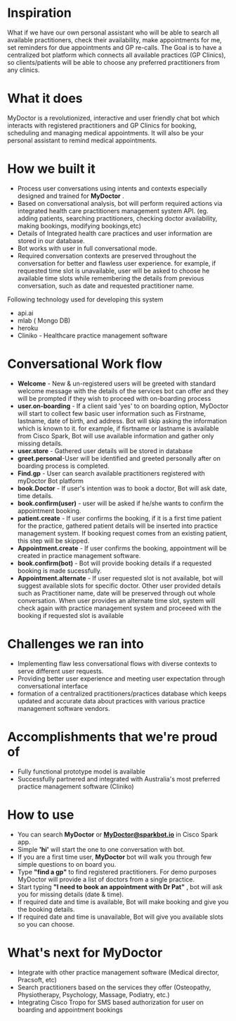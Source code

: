 
# Inspiration
What if we have our own  personal assistant who will be able to search all available practitioners, check their availability, make appointments for me, set reminders for due appointments and GP re-calls. The Goal is to have a centralized bot platform which connects all available practices (GP Clinics), so clients/patients will be able to choose any preferred practitioners from any clinics. 

# What it does

MyDoctor is a revolutionized, interactive and user friendly chat bot which interacts with registered practitioners and GP Clinics for  booking, scheduling and managing medical appointments. It will also  be your personal assistant to remind  medical appointments.

# How we built it

* Process user conversations using intents and contexts especially designed and trained for **MyDoctor** .
* Based on conversational analysis, bot will perform required actions via integrated health care practitioners management system API. (eg. adding patients, searching practitioners, checking doctor availability, making bookings, modifying bookings,etc)
* Details of Integrated health care practices and user information are stored in our database.
* Bot works with user in full conversational mode. 
* Required conversation contexts are preserved throughout the conversation for better and flawless user experience. for example, if requested time slot is unavailable, user will be asked to choose he available time slots while remembering the details from previous conversation, such as date and requested practitioner name.

Following technology used for developing this system
* api.ai
* mlab ( Mongo DB)
* heroku
* Cliniko - Healthcare practice management software

# Conversational Work flow

* **Welcome** - New & un-registered users will be greeted with standard welcome message with the details of the services bot can offer and they will be prompted if they wish to proceed with on-boarding process
* **user.on-boarding** - If a client said 'yes' to on boarding option, MyDoctor will start to collect few basic user information such as Firstname, lastname, date of birth, and address. Bot will skip asking the information which is known to it. for example, if fisrtname or lastname is available from Cisco Spark, Bot will use available information and gather only missing details.
* **user.store** - Gathered user details will be stored in database
* **greet.personal**-User will be identified and greeted personally after on boarding process is completed.
* **Find.gp** - User can search available practitioners registered with myDoctor Bot platform
* **book.Doctor** - If user's intention was to book a doctor, Bot will ask date, time details.
* **book.confirm(user)** - user will be asked if he/she wants to confirm the appointment booking.
* **patient.create** - If user confirms the booking, if it is a first time patient for the practice, gathered patient details will be inserted into practice management system. If booking request comes from an existing patient, this step will be skipped.
* **Appointment.create** - If user confirms the booking, appointment will be created in practice management software.
* **book.confirm(bot)** - Bot will provide booking details if a requested booking is made sucessfully.
* **Appointment.alternate** - If user requested slot is not available, bot will suggest available slots for specific doctor. Other user provided details such as Practitioner name, date will be preserved through out whole conversation. When user provides an alternate time slot, system will check again with practice management system and proceeed with the booking if requested slot is available


# Challenges we ran into
* Implementing flaw less conversational flows with diverse contexts to serve different user requests.
* Providing better user experience and meeting user expectation through conversational interface
* formation of a centralized practitioners/practices database which keeps updated and accurate data about practices with various practice management software vendors. 


# Accomplishments that we're proud of
* Fully functional prototype model is available
* Successfully partnered and integrated with Australia's most preferred practice management software (Cliniko)


# How to use
* You can search **MyDoctor** or **MyDoctor@sparkbot.io** in Cisco Spark app.
* Simple **'hi'** will start the one to one conversation with bot.
*  If you are a first time user, **MyDoctor** bot will walk you through few simple questions to on board you.
* Type **"find a gp"** to find registered practitioners. For demo purposes MyDoctor will provide a list of doctors from a single practice.
* Start typing **"I need to book an appointment with Dr Pat"** , bot will ask you for missing details (date & time).
* If required date and time is available, Bot will make booking and give you the booking details.
* If required date and time is unavailable, Bot will give you available slots so you can choose.

# What's next for MyDoctor
* Integrate with other practice management software (Medical director, Pracsoft, etc)
* Search practitioners based on the services they offer (Osteopathy, Physiotherapy, Psychology, Massage, Podiatry, etc.)
* Integrating Cisco Tropo for SMS based authorization for user on boarding and appointment bookings



